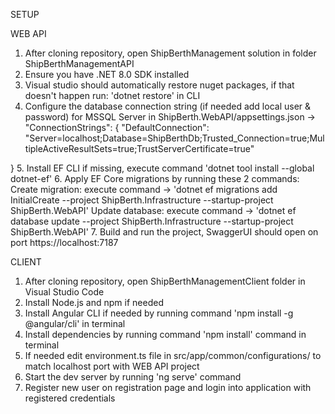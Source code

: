 SETUP

WEB API

1. After cloning repository, open ShipBerthManagement solution in folder ShipBerthManagementAPI
2. Ensure you have .NET 8.0 SDK installed
3. Visual studio should automatically restore nuget packages, if that doesn't happen run: 'dotnet restore' in CLI
4. Configure the database connection string (if needed add local user & password) for MSSQL Server in ShipBerth.WebAPI/appsettings.json ->
  "ConnectionStrings": {
    "DefaultConnection": "Server=localhost;Database=ShipBerthDb;Trusted_Connection=true;MultipleActiveResultSets=true;TrustServerCertificate=true"

  }
5. Install EF CLI if missing, execute command 'dotnet tool install --global dotnet-ef'
6. Apply EF Core migrations by running these 2 commands:
    Create migration: execute command ->
      'dotnet ef migrations add InitialCreate --project ShipBerth.Infrastructure --startup-project ShipBerth.WebAPI'
   Update database: execute command ->
      'dotnet ef database update --project ShipBerth.Infrastructure --startup-project ShipBerth.WebAPI'
7. Build and run the project, SwaggerUI should open on port https://localhost:7187

CLIENT

1. After cloning repository, open ShipBerthManagementClient folder in Visual Studio Code
2. Install Node.js and npm if needed
3. Install Angular CLI if needed by running command 'npm install -g @angular/cli' in terminal
4. Install dependencies by running command 'npm install' command in terminal
5. If needed edit environment.ts file in src/app/common/configurations/ to match localhost port with WEB API project
6. Start the dev server by running 'ng serve' command
7. Register new user on registration page and login into application with registered credentials
